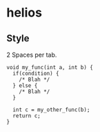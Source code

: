 # helios

Style
-----

2 Spaces per tab.

```
void my_func(int a, int b) {
  if(condition) {
    /* Blah */
  } else {
    /* Blah */
  }

  int c = my_other_func(b);
  return c;
}
```
